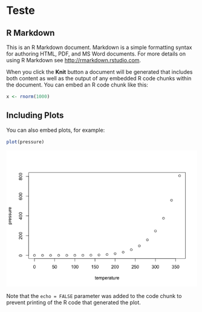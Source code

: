 # Teste



## R Markdown

This is an R Markdown document. Markdown is a simple formatting syntax for authoring HTML, PDF, and MS Word documents. For more details on using R Markdown see <http://rmarkdown.rstudio.com>.

When you click the **Knit** button a document will be generated that includes both content as well as the output of any embedded R code chunks within the document. You can embed an R code chunk like this:


```r
x <- rnorm(1000)
```

## Including Plots

You can also embed plots, for example:


```r
plot(pressure)
```

![](figure/pressure-1.png)<!-- -->

Note that the `echo = FALSE` parameter was added to the code chunk to prevent printing of the R code that generated the plot.
